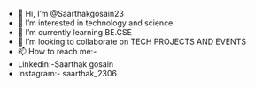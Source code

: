 - 👋 Hi, I’m @Saarthakgosain23
- 👀 I’m interested in technology and science 
- 🌱 I’m currently learning BE.CSE
- 💞️ I’m looking to collaborate on TECH PROJECTS AND EVENTS
- 📫 How to reach me:- 
- Linkedin:-Saarthak gosain
- Instagram:- saarthak_2306
<!---
Saarthakgosain23/Saarthakgosain23 is a ✨ special ✨ repository because its `README.md` (this file) appears on your GitHub profile.
You can click the Preview link to take a look at your changes.
--->
